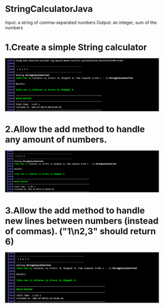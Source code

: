 # StringCalculatorJava
  Input: a string of comma-separated numbers
  Output: an integer, sum of the numbers

# 1.Create a simple String calculator
  ![Testcase1](Screenshots/Testcase1.png)

# 2.Allow the add method to handle any amount of numbers.
  ![Testcase2](Screenshots/Testcase2.png)

# 3.Allow the add method to handle new lines between numbers (instead of commas). ("1\n2,3" should return 6)
  ![Testcase3](Screenshots/Testcase3.png)
  


